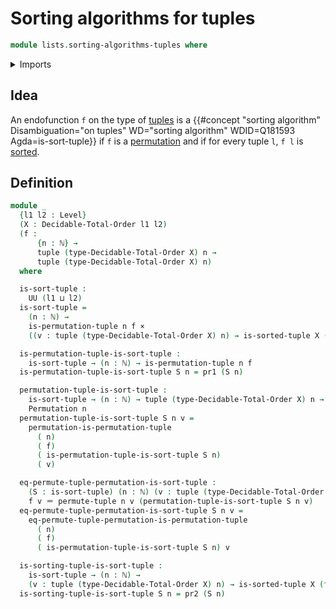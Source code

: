 # Sorting algorithms for tuples

```agda
module lists.sorting-algorithms-tuples where
```

<details><summary>Imports</summary>

```agda
open import elementary-number-theory.natural-numbers

open import finite-group-theory.permutations-standard-finite-types

open import foundation.cartesian-product-types
open import foundation.dependent-pair-types
open import foundation.identity-types
open import foundation.universe-levels

open import lists.permutation-tuples
open import lists.sorted-tuples
open import lists.tuples

open import order-theory.decidable-total-orders
```

</details>

## Idea

An endofunction `f` on the type of [tuples](lists.tuples.md) is a
{{#concept "sorting algorithm" Disambiguation="on tuples" WD="sorting algorithm" WDID=Q181593 Agda=is-sort-tuple}}
if `f` is a [permutation](lists.permutation-tuples.md) and if for every tuple
`l`, `f l` is [sorted](lists.sorted-tuples.md).

## Definition

```agda
module _
  {l1 l2 : Level}
  (X : Decidable-Total-Order l1 l2)
  (f :
      {n : ℕ} →
      tuple (type-Decidable-Total-Order X) n →
      tuple (type-Decidable-Total-Order X) n)
  where

  is-sort-tuple :
    UU (l1 ⊔ l2)
  is-sort-tuple =
    (n : ℕ) →
    is-permutation-tuple n f ×
    ((v : tuple (type-Decidable-Total-Order X) n) → is-sorted-tuple X (f v))

  is-permutation-tuple-is-sort-tuple :
    is-sort-tuple → (n : ℕ) → is-permutation-tuple n f
  is-permutation-tuple-is-sort-tuple S n = pr1 (S n)

  permutation-tuple-is-sort-tuple :
    is-sort-tuple → (n : ℕ) → tuple (type-Decidable-Total-Order X) n →
    Permutation n
  permutation-tuple-is-sort-tuple S n v =
    permutation-is-permutation-tuple
      ( n)
      ( f)
      ( is-permutation-tuple-is-sort-tuple S n)
      ( v)

  eq-permute-tuple-permutation-is-sort-tuple :
    (S : is-sort-tuple) (n : ℕ) (v : tuple (type-Decidable-Total-Order X) n) →
    f v ＝ permute-tuple n v (permutation-tuple-is-sort-tuple S n v)
  eq-permute-tuple-permutation-is-sort-tuple S n v =
    eq-permute-tuple-permutation-is-permutation-tuple
      ( n)
      ( f)
      ( is-permutation-tuple-is-sort-tuple S n) v

  is-sorting-tuple-is-sort-tuple :
    is-sort-tuple → (n : ℕ) →
    (v : tuple (type-Decidable-Total-Order X) n) → is-sorted-tuple X (f v)
  is-sorting-tuple-is-sort-tuple S n = pr2 (S n)
```
